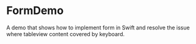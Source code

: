 # FormDemo
A demo that shows how to implement form in Swift and resolve the issue where tableview content covered by keyboard.
